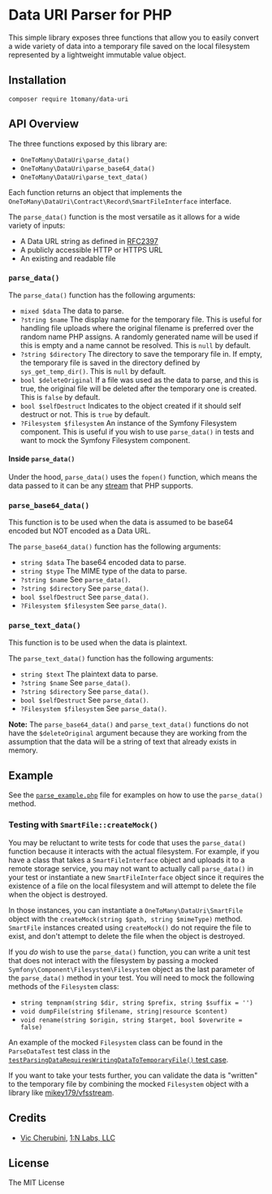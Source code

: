 # Data URI Parser for PHP
This simple library exposes three functions that allow you to easily convert a wide variety of data into a temporary file saved on the local filesystem represented by a lightweight immutable value object.

## Installation
```
composer require 1tomany/data-uri
```

## API Overview
The three functions exposed by this library are:

* `OneToMany\DataUri\parse_data()`
* `OneToMany\DataUri\parse_base64_data()`
* `OneToMany\DataUri\parse_text_data()`

Each function returns an object that implements the `OneToMany\DataUri\Contract\Record\SmartFileInterface` interface.

The `parse_data()` function is the most versatile as it allows for a wide variety of inputs:

* A Data URL string as defined in [RFC2397](https://www.rfc-editor.org/rfc/rfc2397.html)
* A publicly accessible HTTP or HTTPS URL
* An existing and readable file

### `parse_data()`
The `parse_data()` function has the following arguments:

* `mixed $data` The data to parse.
* `?string $name` The display name for the temporary file. This is useful for handling file uploads where the original filename is preferred over the random name PHP assigns. A randomly generated name will be used if this is empty and a name cannot be resolved. This is `null` by default.
* `?string $directory` The directory to save the temporary file in. If empty, the temporary file is saved in the directory defined by `sys_get_temp_dir()`. This is `null` by default.
* `bool $deleteOriginal` If a file was used as the data to parse, and this is true, the original file will be deleted after the temporary one is created. This is `false` by default.
* `bool $selfDestruct` Indicates to the object created if it should self destruct or not. This is `true` by default.
* `?Filesystem $filesystem` An instance of the Symfony Filesystem component. This is useful if you wish to use `parse_data()` in tests and want to mock the Symfony Filesystem component.

#### Inside `parse_data()`
Under the hood, `parse_data()` uses the `fopen()` function, which means the data passed to it can be any [stream](https://www.php.net/manual/en/wrappers.php) that PHP supports.

### `parse_base64_data()`
This function is to be used when the data is assumed to be base64 encoded but NOT encoded as a Data URL.

The `parse_base64_data()` function has the following arguments:

* `string $data` The base64 encoded data to parse.
* `string $type` The MIME type of the data to parse.
* `?string $name` See `parse_data()`.
* `?string $directory` See `parse_data()`.
* `bool $selfDestruct` See `parse_data()`.
* `?Filesystem $filesystem` See `parse_data()`.

### `parse_text_data()`
This function is to be used when the data is plaintext.

The `parse_text_data()` function has the following arguments:

* `string $text` The plaintext data to parse.
* `?string $name` See `parse_data()`.
* `?string $directory` See `parse_data()`.
* `bool $selfDestruct` See `parse_data()`.
* `?Filesystem $filesystem` See `parse_data()`.

**Note:** The `parse_base64_data()` and `parse_text_data()` functions do not have the `$deleteOriginal` argument because they are working from the assumption that the data will be a string of text that already exists in memory.

## Example

See the [`parse_example.php`](https://github.com/1tomany/data-uri/blob/main/examples/parse_example.php) file for examples on how to use the `parse_data()` method.

### Testing with `SmartFile::createMock()`
You may be reluctant to write tests for code that uses the `parse_data()` function because it interacts with the actual filesystem. For example, if you have a class that takes a `SmartFileInterface` object and uploads it to a remote storage service, you may not want to actually call `parse_data()` in your test or instantiate a new `SmartFileInterface` object since it requires the existence of a file on the local filesystem and will attempt to delete the file when the object is destroyed.

In those instances, you can instantiate a `OneToMany\DataUri\SmartFile` object with the `createMock(string $path, string $mimeType)` method. `SmartFile` instances created using `createMock()` do not require the file to exist, and don't attempt to delete the file when the object is destroyed.

If you _do_ wish to use the `parse_data()` function, you can write a unit test that does not interact with the filesystem by passing a mocked `Symfony\Component\Filesystem\Filesystem` object as the last parameter of the `parse_data()` method in your test. You will need to mock the following methods of the `Filesystem` class:

* `string tempnam(string $dir, string $prefix, string $suffix = '')`
* `void dumpFile(string $filename, string|resource $content)`
* `void rename(string $origin, string $target, bool $overwrite = false)`

An example of the mocked `Filesystem` class can be found in the `ParseDataTest` test class in the [`testParsingDataRequiresWritingDataToTemporaryFile()` test case](https://github.com/1tomany/data-uri/blob/main/tests/ParseDataTest.php#L110).

If you want to take your tests further, you can validate the data is "written" to the temporary file by combining the mocked `Filesystem` object with a library like [mikey179/vfsstream](https://packagist.org/packages/mikey179/vfsstream).

## Credits

- [Vic Cherubini](https://github.com/viccherubini), [1:N Labs, LLC](https://1tomany.com)

## License

The MIT License
